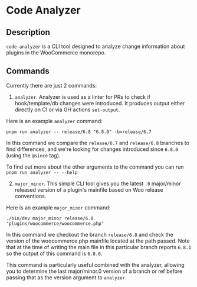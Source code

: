 # Code Analyzer

## Description

`code-analyzer` is a CLI tool designed to analyze change information about plugins in the WooCommerce monorepo.

## Commands

Currently there are just 2 commands:

1. `analyzer`. Analyzer is used as a linter for PRs to check if hook/template/db changes were introduced. It produces output either directly on CI or via GH actions `set-output`.

Here is an example `analyzer` command:

`pnpm run analyzer -- release/6.8 "6.8.0" -b=release/6.7`

In this command we compare the `release/6.7` and `release/6.8` branches to find differences, and we're looking for changes introduced since `6.8.0` (using the `@since` tag).

To find out more about the other arguments to the command you can run `pnpm run analyzer -- --help`

2. `major_minor`. This simple CLI tool gives you the latest `.0` major/minor released version of a plugin's mainfile based on Woo release conventions. 

Here is an example `major_minor` command:

`./bin/dev major_minor release/6.8 "plugins/woocommerce/woocommerce.php"`

In this command we checkout the branch `release/6.8` and check the version of the woocommerce.php mainfile located at the path passed. Note that at the time of
writing the main file in this particular branch reports `6.8.1` so the output of this command is `6.8.0`.

This command is particularly useful combined with the analyzer, allowing you to determine the last major/minor.0 version of a branch or ref before passing that as the
version argument to `analyzer`.
